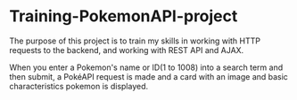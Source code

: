 # Training-PokemonAPI-project

The purpose of this project is to train my skills in working with HTTP requests
to the backend, and working with REST API and AJAX.


When you enter a Pokemon's name or ID(1 to 1008) into a search term and then submit,
a PokéAPI request is made and a card with an image and basic characteristics
pokemon is displayed.






